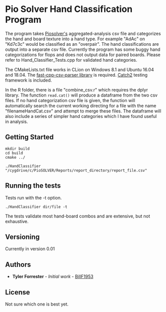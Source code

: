 # Pio Solver Hand Classification Program

The program takes [Piosolver's](https://www.piosolver.com/) aggregated-analysis csv file and categorizes the hand and board texture into a hand type. For example "AdAc" on "Kd7c3c" would be classified as an "overpair". The hand classifications are output into a separate csv file. Currently the program has some buggy hand categorizations for flops and does not output data for paired boards. Please refer to Hand_Classifier_Tests.cpp for validated hand categories. 

The CMakeLists.txt file works in CLion on Windows 8.1 and Ubuntu 16.04 and 18.04. The [fast-cpp-csv-parser library](https://github.com/ben-strasser/fast-cpp-csv-parser) is required. [Catch2](https://github.com/catchorg/Catch2) testing framework is included.  

In the R folder, there is a file "combine_csv.r" which requires the dplyr library. The function `read.cat()` will produce a dataframe from the two csv files. If no hand categorization csv file is given, the function will automatically search the current working directing for a file with the name "filenameHandCat.csv" and attempt to merge these files. The dataframe will also include a series of simpler hand categories which I have found useful in analysis. 

## Getting Started


```
mkdir build
cd build
cmake ../

```

```
./HandClassifier "/cygdrive/c/PioSOLVER/Reports/report_directory/report_file.csv"

```

## Running the tests
Tests run with the -t option. 

```
./HandClassifier dir/file -t

```
The tests validate most hand-board combos and are extensive, but not exhaustive. 


## Versioning

Currently in version 0.01 

## Authors

* **Tyler Forrester** - *Initial work* - [BillF1953](https://github.com/billf1953)


## License

Not sure which one is best yet. 



